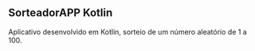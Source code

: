 ## SorteadorAPP Kotlin 

Aplicativo desenvolvido em Kotlin, sorteio de um número aleatório de 1 a 100.
